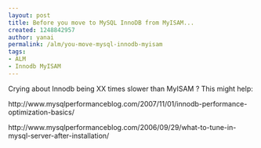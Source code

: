 ```yaml
---
layout: post
title: Before you move to MySQL InnoDB from MyISAM...
created: 1248842957
author: yanai
permalink: /alm/you-move-mysql-innodb-myisam
tags:
- ALM
- Innodb MyISAM
---
```

<p>Crying about Innodb being XX times slower than MyISAM ? This might help:</p>
<p>http://www.mysqlperformanceblog.com/2007/11/01/innodb-performance-optimization-basics/</p>
<p>http://www.mysqlperformanceblog.com/2006/09/29/what-to-tune-in-mysql-server-after-installation/</p>
<p>&nbsp;</p>
